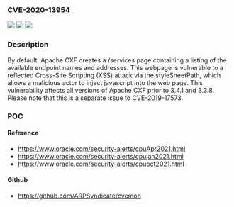### [CVE-2020-13954](https://cve.mitre.org/cgi-bin/cvename.cgi?name=CVE-2020-13954)
![](https://img.shields.io/static/v1?label=Product&message=Apache%20CXF&color=blue)
![](https://img.shields.io/static/v1?label=Version&message=%3C%203.4.1%20&color=brighgreen)
![](https://img.shields.io/static/v1?label=Vulnerability&message=CWE-79%20Cross-site%20Scripting%20(XSS)&color=brighgreen)

### Description

By default, Apache CXF creates a /services page containing a listing of the available endpoint names and addresses. This webpage is vulnerable to a reflected Cross-Site Scripting (XSS) attack via the styleSheetPath, which allows a malicious actor to inject javascript into the web page. This vulnerability affects all versions of Apache CXF prior to 3.4.1 and 3.3.8. Please note that this is a separate issue to CVE-2019-17573.

### POC

#### Reference
- https://www.oracle.com/security-alerts/cpuApr2021.html
- https://www.oracle.com/security-alerts/cpujan2021.html
- https://www.oracle.com/security-alerts/cpuoct2021.html

#### Github
- https://github.com/ARPSyndicate/cvemon


